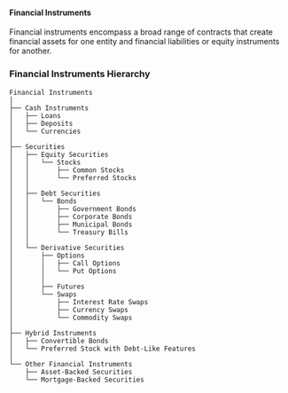 
#### Financial Instruments
Financial instruments encompass a broad range of contracts that create financial assets for one entity and financial liabilities or equity instruments for another.

### Financial Instruments Hierarchy

```plaintext
Financial Instruments
│
├── Cash Instruments
│   ├── Loans
│   ├── Deposits
│   └── Currencies
│
├── Securities
│   ├── Equity Securities
│   │   └── Stocks
│   │       ├── Common Stocks
│   │       └── Preferred Stocks
│   │
│   ├── Debt Securities
│   │   └── Bonds
│   │       ├── Government Bonds
│   │       ├── Corporate Bonds
│   │       ├── Municipal Bonds
│   │       └── Treasury Bills
│   │
│   └── Derivative Securities
│       ├── Options
│       │   ├── Call Options
│       │   └── Put Options
│       │
│       ├── Futures
│       └── Swaps
│           ├── Interest Rate Swaps
│           ├── Currency Swaps
│           └── Commodity Swaps
│
├── Hybrid Instruments
│   ├── Convertible Bonds
│   └── Preferred Stock with Debt-Like Features
│
└── Other Financial Instruments
    ├── Asset-Backed Securities
    └── Mortgage-Backed Securities
```
